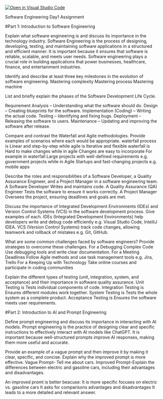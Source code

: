 [![Open in Visual Studio Code](https://classroom.github.com/assets/open-in-vscode-2e0aaae1b6195c2367325f4f02e2d04e9abb55f0b24a779b69b11b9e10269abc.svg)](https://classroom.github.com/online_ide?assignment_repo_id=18782311&assignment_repo_type=AssignmentRepo)


Software Engineering Day1 Assignment

#Part 1: Introduction to Software Engineering

Explain what software engineering is and discuss its importance in the technology industry.
Software Engineering is the process of designing, developing, testing, and maintaining software applications in a structured and efficient manner. It is important because it ensures that software is reliable, scalable, and meets user needs. Software engineering plays a crucial role in building applications that power businesses, healthcare, finance, and entertainment industries.

Identify and describe at least three key milestones in the evolution of software engineering.
Mastering complexity
Mastering process
Mastering machine

List and briefly explain the phases of the Software Development Life Cycle.

Requirement Analysis – Understanding what the software should do.
Design – Creating blueprints for the software.
Implementation (Coding) – Writing the actual code.
Testing – Identifying and fixing bugs.
Deployment – Releasing the software to users.
Maintenance – Updating and improving the software after release.

Compare and contrast the Waterfall and Agile methodologies. Provide examples of scenarios where each would be appropriate.
waterfall process is	Linear and step-by-step while agile is Iterative and flexible
waterfall is Hard to make changes	while in agile Changes are easy to incorporate
For example in waterfall Large projects with well-defined requirements e.g. government projects while in Agile	Startups and fast-changing projects e.g. mobile apps

Describe the roles and responsibilities of a Software Developer, a Quality Assurance Engineer, and a Project Manager in a software engineering team.
A Software Developer Writes and maintains code.
A Quality Assurance (QA) Engineer Tests the software to ensure it works correctly.
A Project Manager Oversees the project, ensuring deadlines and goals are met.

Discuss the importance of Integrated Development Environments (IDEs) and Version Control Systems (VCS) in the software development process. Give examples of each.
IDEs (Integrated Development Environments) help developers write and debug code efficiently e.g. Visual Studio Code, IntelliJ IDEA.
VCS (Version Control Systems) track code changes, allowing teamwork and rollback of mistakes e.g. Git, GitHub.

What are some common challenges faced by software engineers? Provide strategies to overcome these challenges.
For a Debugging Complex Code Use debugging tools and write clear documentation.
For a Meeting Deadlines Follow Agile methods and use task management tools e.g. Jira, Trello
For a Keeping Up with Technology Take online courses and participate in coding communities

Explain the different types of testing (unit, integration, system, and acceptance) and their importance in software quality assurance.
Unit Testing is Tests individual components of code.
Integration Testing is Ensures different modules work together.
System Testing is Tests the whole system as a complete product.
Acceptance Testing is Ensures the software meets user requirements.

#Part 2: Introduction to AI and Prompt Engineering


Define prompt engineering and discuss its importance in interacting with AI models.
Prompt engineering is the practice of designing clear and specific instructions to effectively interact with AI models like ChatGPT. It is important because well-structured prompts improve AI responses, making them more useful and accurate.

Provide an example of a vague prompt and then improve it by making it clear, specific, and concise. Explain why the improved prompt is more effective.
Vague Prompt- Tell me about cars.
Improved Prompt-Explain the differences between electric and gasoline cars, including their advantages and disadvantages.

An improved promt is better beacuse:
It is more specific focuses on electric vs. gasoline cars
It asks for comparisons advantages and disadvantages
It leads to a more detailed and relevant answer.




